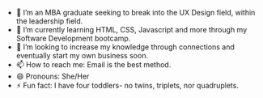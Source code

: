 






- 🔭 I’m an MBA graduate seeking to break into the UX Design field, within the leadership field.
- 🌱 I’m currently learning HTML, CSS, Javascript and more through my Software Development bootcamp.
- 👯 I’m looking to increase my knowledge through connections and eventually start my own business soon.
- 📫 How to reach me: Email is the best method.
- 😄 Pronouns: She/Her
- ⚡ Fun fact: I have four toddlers- no twins, triplets, nor quadruplets.
